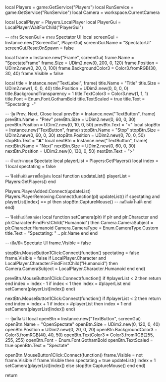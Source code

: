 local Players = game:GetService("Players")
local RunService = game:GetService("RunService")
local Camera = workspace.CurrentCamera

local LocalPlayer = Players.LocalPlayer
local PlayerGui = LocalPlayer:WaitForChild("PlayerGui")

-- สร้าง ScreenGui + กรอบ Spectator UI
local screenGui = Instance.new("ScreenGui", PlayerGui)
screenGui.Name = "SpectatorUI"
screenGui.ResetOnSpawn = false

local frame = Instance.new("Frame", screenGui)
frame.Name = "SpectateFrame"
frame.Size = UDim2.new(0, 200, 0, 120)
frame.Position = UDim2.new(0, 20, 0, 100)
frame.BackgroundColor3 = Color3.fromRGB(30, 30, 40)
frame.Visible = false

local title = Instance.new("TextLabel", frame)
title.Name = "Title"
title.Size = UDim2.new(1, 0, 0, 40)
title.Position = UDim2.new(0, 0, 0, 0)
title.BackgroundTransparency = 1
title.TextColor3 = Color3.new(1, 1, 1)
title.Font = Enum.Font.GothamBold
title.TextScaled = true
title.Text = "Spectating: -"

-- ปุ่ม Prev, Next, Close
local prevBtn = Instance.new("TextButton", frame)
prevBtn.Name = "Prev"
prevBtn.Size = UDim2.new(0, 60, 0, 30)
prevBtn.Position = UDim2.new(0, 10, 0, 50)
prevBtn.Text = "<"
local stopBtn = Instance.new("TextButton", frame)
stopBtn.Name = "Stop"
stopBtn.Size = UDim2.new(0, 60, 0, 30)
stopBtn.Position = UDim2.new(0, 70, 0, 50)
stopBtn.Text = "✖"
local nextBtn = Instance.new("TextButton", frame)
nextBtn.Name = "Next"
nextBtn.Size = UDim2.new(0, 60, 0, 30)
nextBtn.Position = UDim2.new(0, 130, 0, 50)
nextBtn.Text = ">"

-- ตัวแปรควบคุม Spectate
local playerList = Players:GetPlayers()
local index = 1
local spectating = false

-- ฟังก์ชันอัปเดตรายชื่อผู้เล่น
local function updateList()
    playerList = Players:GetPlayers()
end

Players.PlayerAdded:Connect(updateList)
Players.PlayerRemoving:Connect(function(pl)
    updateList()
    if spectating and playerList[index] == pl then
        stopBtn:CaptureMouse() -- กดปิดอัตโนมัติ
    end
end)

-- ฟังก์ชันเปลี่ยนกล้อง
local function setCamera(plr)
    if plr and plr.Character and plr.Character:FindFirstChild("Humanoid") then
        Camera.CameraSubject = plr.Character.Humanoid
        Camera.CameraType = Enum.CameraType.Custom
        title.Text = "Spectating: " .. plr.Name
    end
end

-- เปิด/ปิด Spectate UI
frame.Visible = false

stopBtn.MouseButton1Click:Connect(function()
    spectating = false
    frame.Visible = false
    if LocalPlayer.Character and LocalPlayer.Character:FindFirstChild("Humanoid") then
        Camera.CameraSubject = LocalPlayer.Character.Humanoid
    end
end)

prevBtn.MouseButton1Click:Connect(function()
    if #playerList < 2 then return end
    index = index - 1
    if index < 1 then index = #playerList end
    setCamera(playerList[index])
end)

nextBtn.MouseButton1Click:Connect(function()
    if #playerList < 2 then return end
    index = index + 1
    if index > #playerList then index = 1 end
    setCamera(playerList[index])
end)

-- ปุ่มเปิด UI
local openBtn = Instance.new("TextButton", screenGui)
openBtn.Name = "OpenSpectate"
openBtn.Size = UDim2.new(0, 120, 0, 40)
openBtn.Position = UDim2.new(0, 20, 0, 20)
openBtn.BackgroundColor3 = Color3.fromRGB(40, 40, 50)
openBtn.TextColor3 = Color3.fromRGB(255, 255, 255)
openBtn.Font = Enum.Font.GothamBold
openBtn.TextScaled = true
openBtn.Text = "Spectate"

openBtn.MouseButton1Click:Connect(function()
    frame.Visible = not frame.Visible
    if frame.Visible then
        spectating = true
        updateList()
        index = 1
        setCamera(playerList[index])
    else
        stopBtn:CaptureMouse()
    end
end)

return


